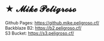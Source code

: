 # ★ 𝓜𝓲𝓴𝓮 𝓟𝓮𝓵𝓲𝓰𝓻𝓸𝓼𝓸
Github Pages: https://github.mike.peligroso.cf/ \
Backblaze B2: https://b2.peligroso.cf/ \
S3 Bucket: https://s3.peligroso.cf/
